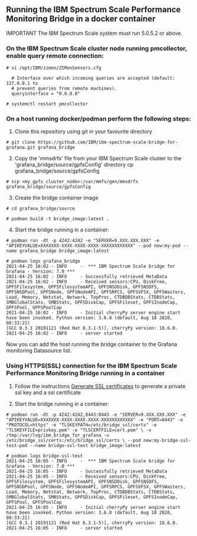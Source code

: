 ## Running the IBM Spectrum Scale Performance Monitoring Bridge in a docker container

IMPORTANT The IBM Spectrum Scale system must run 5.0.5.2 or above.



### On the IBM Spectrum Scale cluster node running pmcollector, enable query remote connection:


```shell
# vi /opt/IBM/zimon/ZIMonSensors.cfg

  # Interface over which incoming queries are accepted (default: 127.0.0.1 to
  # prevent queries from remote machines).
  queryinterface = "0.0.0.0"

# systemctl restart pmcollector

```



### On a host running docker/podman perform the following steps:


1. Clone this repository using git in your favourite directory

```shell
# git clone https://github.com/IBM/ibm-spectrum-scale-bridge-for-grafana.git grafana_bridge
```


2. Copy the 'mmsdrfs' file from your IBM Spectrum Scale cluster to the 'grafana_bridge/source/gpfsConfig' directory
cp grafana_bridge/source/gpfsConfig

```shell
# scp <my_gpfs_cluster_node>:/var/mmfs/gen/mmsdrfs grafana_bridge/source/gpfsConfig

```


3. Create the bridge container image

```shell
# cd grafana_bridge/source

# podman build -t bridge_image:latest .
```


4. Start the bridge running in a container:

```shell
# podman run -dt -p 4242:4242 -e "SERVER=9.XXX.XXX.XXX" -e "APIKEYVALUE=XXXXXXX-XXXX-XXXX-XXXX-XXXXXXXXXXXX" --pod new:my-pod --name grafana_bridge bridge_image:latest

# podman logs grafana_bridge
2021-04-25 16:02 - INFO     -  *** IBM Spectrum Scale bridge for Grafana - Version: 7.0 ***
2021-04-25 16:02 - INFO     - Successfully retrieved MetaData
2021-04-25 16:02 - INFO     - Received sensors:CPU, DiskFree, GPFSFilesystem, GPFSFilesystemAPI, GPFSNSDDisk, GPFSNSDFS, GPFSNSDPool, GPFSNode, GPFSNodeAPI, GPFSRPCS, GPFSVFSX, GPFSWaiters, Load, Memory, Netstat, Network, TopProc, CTDBDBStats, CTDBStats, SMBGlobalStats, SMBStats, GPFSDiskCap, GPFSFileset, GPFSInodeCap, GPFSPool, GPFSPoolCap
2021-04-25 16:02 - INFO     - Initial cherryPy server engine start have been invoked. Python version: 3.6.8 (default, Aug 18 2020, 08:33:21)
[GCC 8.3.1 20191121 (Red Hat 8.3.1-5)], cherryPy version: 18.6.0.
2021-04-25 16:02 - INFO     - server started

```

Now you can add the host running the bridge container to the Grafana monitoring Datasource list.



### Using HTTPS(SSL) connection for the IBM Spectrum Scale Performance Monitoring Bridge running in a container


1. Follow the instructions [Generate SSL certificates](https://github.com/IBM/ibm-spectrum-scale-bridge-for-grafana/wiki/How-to-setup-HTTPS%28SSL%29-connection-for-the-IBM-Spectrum-Scale-bridge-for-Grafana#generate-ssl-certificates) to generate a private ssl key and a ssl certificate

2. Start the bridge running in a container:

```shell
# podman run -dt -p 4242:4242,8443:8443 -e "SERVER=9.XXX.XXX.XXX" -e "APIKEYVALUE=XXXXXXX-XXXX-XXXX-XXXX-XXXXXXXXXXXX" -e "PORT=8443" -e "PROTOCOL=https" -e "TLSKEYPATH=/etc/bridge_ssl/certs" -e "TLSKEYFILE=privkey.pem" -e "TLSCERTFILE=cert.pem" \ -v /tmp:/var/log/ibm_bridge_for_grafana -v /etc/bridge_ssl/certs:/etc/bridge_ssl/certs \ --pod new:my-bridge-ssl-test-pod --name bridge-ssl-test bridge_image:latest

# podman logs bridge-ssl-test
2021-04-25 16:05 - INFO     -  *** IBM Spectrum Scale bridge for Grafana - Version: 7.0 ***
2021-04-25 16:05 - INFO     - Successfully retrieved MetaData
2021-04-25 16:05 - INFO     - Received sensors:CPU, DiskFree, GPFSFilesystem, GPFSFilesystemAPI, GPFSNSDDisk, GPFSNSDFS, GPFSNSDPool, GPFSNode, GPFSNodeAPI, GPFSRPCS, GPFSVFSX, GPFSWaiters, Load, Memory, Netstat, Network, TopProc, CTDBDBStats, CTDBStats, SMBGlobalStats, SMBStats, GPFSDiskCap, GPFSFileset, GPFSInodeCap, GPFSPool, GPFSPoolCap
2021-04-25 16:05 - INFO     - Initial cherryPy server engine start have been invoked. Python version: 3.6.8 (default, Aug 18 2020, 08:33:21)
[GCC 8.3.1 20191121 (Red Hat 8.3.1-5)], cherryPy version: 18.6.0.
2021-04-25 16:05 - INFO     - server started
```
